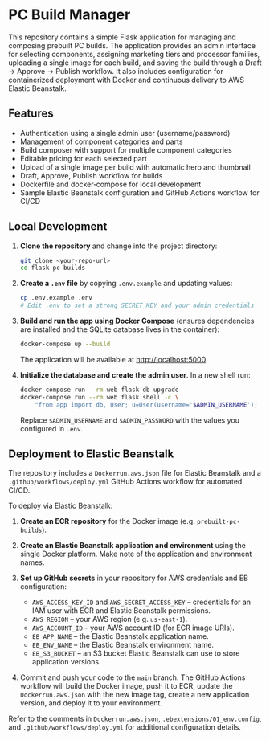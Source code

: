 # PC Build Manager

This repository contains a simple Flask application for managing and composing
prebuilt PC builds. The application provides an admin interface for selecting
components, assigning marketing tiers and processor families, uploading a
single image for each build, and saving the build through a Draft → Approve
→ Publish workflow. It also includes configuration for containerized
deployment with Docker and continuous delivery to AWS Elastic Beanstalk.

## Features

- Authentication using a single admin user (username/password)
- Management of component categories and parts
- Build composer with support for multiple component categories
- Editable pricing for each selected part
- Upload of a single image per build with automatic hero and thumbnail
- Draft, Approve, Publish workflow for builds
- Dockerfile and docker‑compose for local development
- Sample Elastic Beanstalk configuration and GitHub Actions workflow for CI/CD

## Local Development

1. **Clone the repository** and change into the project directory:

   ```sh
   git clone <your-repo-url>
   cd flask-pc-builds
   ```

2. **Create a `.env` file** by copying `.env.example` and updating values:

   ```sh
   cp .env.example .env
   # Edit .env to set a strong SECRET_KEY and your admin credentials
   ```

3. **Build and run the app using Docker Compose** (ensures dependencies are
   installed and the SQLite database lives in the container):

   ```sh
   docker-compose up --build
   ```

   The application will be available at <http://localhost:5000>.

4. **Initialize the database and create the admin user**. In a new shell run:

   ```sh
   docker-compose run --rm web flask db upgrade
   docker-compose run --rm web flask shell -c \
       "from app import db, User; u=User(username='$ADMIN_USERNAME'); u.set_password('$ADMIN_PASSWORD'); db.session.add(u); db.session.commit()"
   ```

   Replace `$ADMIN_USERNAME` and `$ADMIN_PASSWORD` with the values you
   configured in `.env`.

## Deployment to Elastic Beanstalk

The repository includes a `Dockerrun.aws.json` file for Elastic Beanstalk and a
`.github/workflows/deploy.yml` GitHub Actions workflow for automated CI/CD.

To deploy via Elastic Beanstalk:

1. **Create an ECR repository** for the Docker image (e.g. `prebuilt-pc-builds`).
2. **Create an Elastic Beanstalk application and environment** using the
   single Docker platform. Make note of the application and environment names.
3. **Set up GitHub secrets** in your repository for AWS credentials and EB
   configuration:

   - `AWS_ACCESS_KEY_ID` and `AWS_SECRET_ACCESS_KEY` – credentials for an IAM
     user with ECR and Elastic Beanstalk permissions.
   - `AWS_REGION` – your AWS region (e.g. `us-east-1`).
   - `AWS_ACCOUNT_ID` – your AWS account ID (for ECR image URIs).
   - `EB_APP_NAME` – the Elastic Beanstalk application name.
   - `EB_ENV_NAME` – the Elastic Beanstalk environment name.
   - `EB_S3_BUCKET` – an S3 bucket Elastic Beanstalk can use to store
     application versions.
4. Commit and push your code to the `main` branch. The GitHub Actions
   workflow will build the Docker image, push it to ECR, update the
   `Dockerrun.aws.json` with the new image tag, create a new application
   version, and deploy it to your environment.

Refer to the comments in `Dockerrun.aws.json`, `.ebextensions/01_env.config`, and
`.github/workflows/deploy.yml` for additional configuration details.
